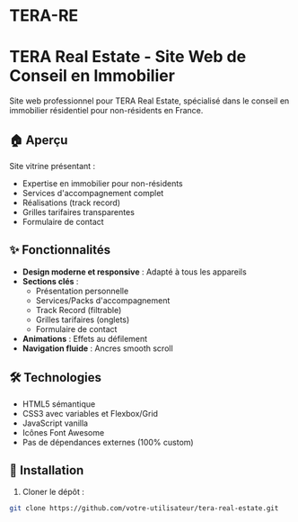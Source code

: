 # TERA-RE

# TERA Real Estate - Site Web de Conseil en Immobilier

Site web professionnel pour TERA Real Estate, spécialisé dans le conseil en immobilier résidentiel pour non-résidents en France.

## 🏠 Aperçu

Site vitrine présentant :
- Expertise en immobilier pour non-résidents
- Services d'accompagnement complet
- Réalisations (track record)
- Grilles tarifaires transparentes
- Formulaire de contact

## ✨ Fonctionnalités

- **Design moderne et responsive** : Adapté à tous les appareils
- **Sections clés** :
  - Présentation personnelle
  - Services/Packs d'accompagnement
  - Track Record (filtrable)
  - Grilles tarifaires (onglets)
  - Formulaire de contact
- **Animations** : Effets au défilement
- **Navigation fluide** : Ancres smooth scroll

## 🛠 Technologies

- HTML5 sémantique
- CSS3 avec variables et Flexbox/Grid
- JavaScript vanilla
- Icônes Font Awesome
- Pas de dépendances externes (100% custom)

## 🚀 Installation

1. Cloner le dépôt :
```bash
git clone https://github.com/votre-utilisateur/tera-real-estate.git